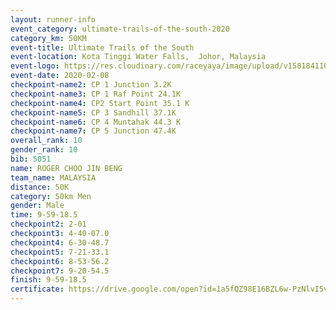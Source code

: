 ```yaml
--- 
layout: runner-info 
event_category: ultimate-trails-of-the-south-2020 
category_km: 50KM 
event-title: Ultimate Trails of the South 
event-location: Kota Tinggi Water Falls,  Johor, Malaysia 
event-logo: https://res.cloudinary.com/raceyaya/image/upload/v1581841103/logo/2020/ultimate-trails-2020_i93dfj.jpg 
event-date: 2020-02-08 
checkpoint-name2: CP 1 Junction 3.2K 
checkpoint-name3: CP 1 Raf Point 24.1K 
checkpoint-name4: CP2 Start Point 35.1 K 
checkpoint-name5: CP 3 Sandhill 37.1K 
checkpoint-name6: CP 4 Muntahak 44.3 K 
checkpoint-name7: CP 5 Junction 47.4K 
overall_rank: 10
gender_rank: 10
bib: 5051
name: ROGER CHOO JIN BENG
team_name: MALAYSIA
distance: 50K
category: 50km Men
gender: Male
time: 9-59-18.5
checkpoint2: 2-01
checkpoint3: 4-40-07.0
checkpoint4: 6-30-48.7
checkpoint5: 7-21-33.1
checkpoint6: 8-53-56.2
checkpoint7: 9-20-54.5
finish: 9-59-18.5
certificate: https://drive.google.com/open?id=1a5fQZ98E16BZL6w-PzNlvI5v7GeoC02S
--- 
```

